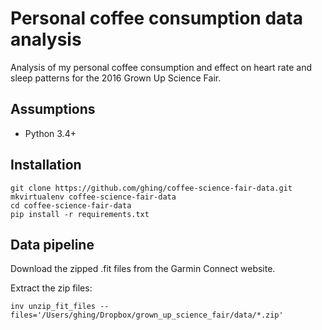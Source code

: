 Personal coffee consumption data analysis
=========================================

Analysis of my personal coffee consumption and effect on heart rate and sleep patterns for the 2016 Grown Up Science Fair.

Assumptions
-----------

* Python 3.4+

Installation
------------

    git clone https://github.com/ghing/coffee-science-fair-data.git
    mkvirtualenv coffee-science-fair-data
    cd coffee-science-fair-data
    pip install -r requirements.txt


Data pipeline
-------------

Download the zipped .fit files from the Garmin Connect website.

Extract the zip files:

    inv unzip_fit_files --files='/Users/ghing/Dropbox/grown_up_science_fair/data/*.zip'
